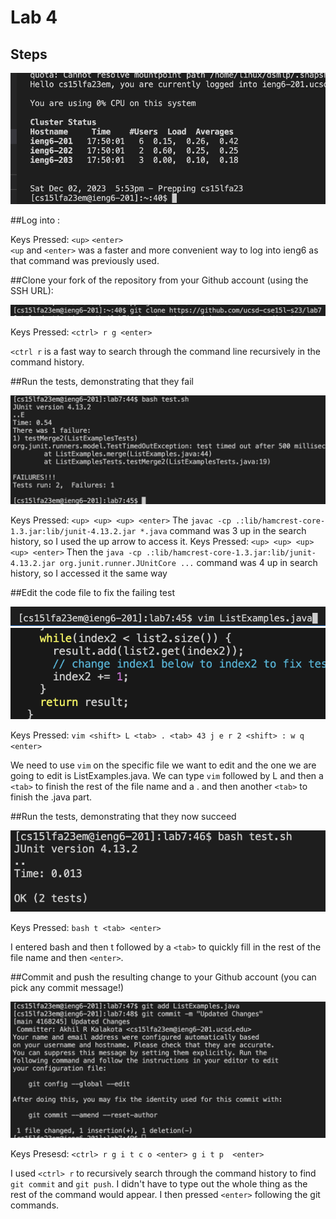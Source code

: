 # Lab 4

## Steps

![Image](https://github.com/AKalakota23/cse15l-lab-reports/blob/fcd3b54559326360773b19319bd2186fdb56a36e/Screenshot%202023-12-02%20at%206.03.58%20PM.png)

##Log into <ieng6>:

Keys Pressed: `<up>` `<enter>`  
`<up` and `<enter>` was a faster and more convenient way to log into ieng6 as that command was previously used.


##Clone your fork of the repository from your Github account (using the SSH URL):

![Image](https://github.com/AKalakota23/cse15l-lab-reports/blob/c2ee7542c3f31e8562ee126560a33b0cb9155f06/Screenshot%202023-12-02%20at%206.31.05%20PM.png)

Keys Pressed: `<ctrl> r g <enter> `

`<ctrl r` is a fast way to search through the command line recursively in the command history. 

##Run the tests, demonstrating that they fail

![Image](https://github.com/AKalakota23/cse15l-lab-reports/blob/dc3a82799032bd74bb4f022e42286b9c1367c672/Screenshot%202023-12-02%20at%206.55.55%20PM.png)

Keys Pressed: `<up> <up> <up> <enter>` The `javac -cp .:lib/hamcrest-core-1.3.jar:lib/junit-4.13.2.jar *.java` command was 3 up in the search history, so I used the up arrow to access it.
Keys Pressed: `<up> <up> <up> <up> <enter>` Then the `java -cp .:lib/hamcrest-core-1.3.jar:lib/junit-4.13.2.jar org.junit.runner.JUnitCore ...` command was 4 up in search history, so I accessed it the same way



##Edit the code file to fix the failing test

![Image](https://github.com/AKalakota23/cse15l-lab-reports/blob/128a0604b80433f530f84a66dd307f4533f80f38/Screenshot%202023-12-02%20at%207.03.18%20PM.png)
![Image](https://github.com/AKalakota23/cse15l-lab-reports/blob/fdc5f132cd3f4d2914218ab2863163c747e0d2f2/Screenshot%202023-12-02%20at%207.07.14%20PM.png)

Keys Pressed: `vim <shift> L <tab> . <tab> 43 j e r 2 <shift> : w q <enter>`

We need to use `vim` on the specific file we want to edit and the one we are going to edit is ListExamples.java.  We can type `vim` followed by L and then a `<tab>` to finish the rest of the file name and a . and then another `<tab>` to finish the .java part.


##Run the tests, demonstrating that they now succeed

![Image](https://github.com/AKalakota23/cse15l-lab-reports/blob/a75eb096c347fd2199f23c8e61ab9f1be602132f/Screenshot%202023-12-02%20at%207.11.32%20PM.png)

Keys Pressed: `bash t <tab> <enter>`

I entered bash and then t followed by a `<tab>` to quickly fill in the rest of the file name and then `<enter>`.

##Commit and push the resulting change to your Github account (you can pick any commit message!)

![Image](https://github.com/AKalakota23/cse15l-lab-reports/blob/585d8d3e4e7dacff3f44c60146673bd4d4d023d6/Screenshot%202023-12-02%20at%207.17.16%20PM.png)

Keys Presesd: `<ctrl> r g i t c o <enter> g i t p  <enter>`

I used `<ctrl> r` to recursively search through the command history to find `git commit` and `git push`. I didn't have to type out the whole thing as the rest of the command would appear. I then pressed `<enter>` following the git commands. 

